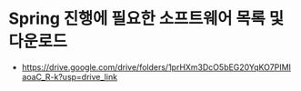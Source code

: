 # Spring 진행에 필요한 소프트웨어 목록 및 다운로드

 - https://drive.google.com/drive/folders/1prHXm3DcO5bEG20YqKO7PIMIaoaC_R-k?usp=drive_link
